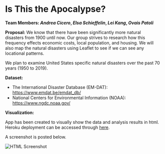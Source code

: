 # Is This the Apocalypse?

**Team Members: *Andrea Cicero*, *Elsa Schieffelin*, *Lei Kang*, *Ovais Patoli***

**Proposal:** We know that there have been significantly more natural disasters from 1900 until now. Our group strives to research how this frequency effects economic costs, local population, and housing. We will also map the natural disasters using Leaflet to see if we can see any locational patterns.

We plan to examine United States specific natural disasters over the past 70 years (1950 to 2019). 

**Dataset:**
+ The International Disaster Database (EM-DAT): https://www.emdat.be/emdat_db/
+ National Centers for Environmental Information (NOAA): https://www.ngdc.noaa.gov/

**Visualization:**


App has been created to visually show the data and analysis results in html. Heroku deployment can be accessed through <a href="https://apocalypse-database.herokuapp.com/">here</a>.

A screenshot is posted below.

<img src="./static/images/HTML Screenshot.png" alt="HTML Screenshot">
